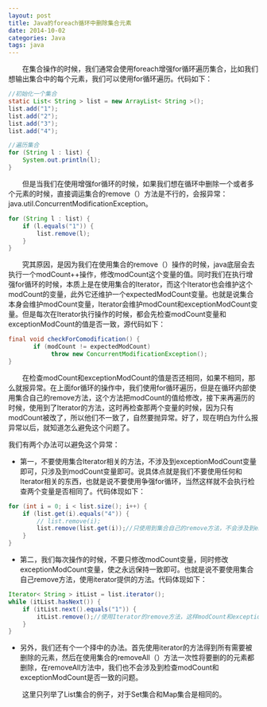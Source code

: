 ```yaml
---
layout: post
title: Java的foreach循环中删除集合元素
date: 2014-10-02
categories: Java
tags: java
---
```


　　在集合操作的时候，我们通常会使用foreach增强for循环遍历集合，比如我们想输出集合中的每个元素，我们可以使用for循环遍历。代码如下：

```java
​//初始化一个集合
static List< String > list = new ArrayList< String >();
list.add("1");
list.add("2");
list.add("3");
list.add("4");

​//遍历集合
for (String l : list) {
	System.out.println(l);
}
```

　　但是当我们在使用增强for循环的时候，如果我们想在循环中删除一个或者多个元素的时候，直接调运集合的remove（）方法是不行的，会报异常：java.util.ConcurrentModificationException。

```java
for (String l : list) {
	if (l.equals("1")) {
		list.remove(l);
	}
}
```

　　究其原因，是因为我们在使用集合的remove（）操作的时候，java底层会去执行一个modCount++操作，修改modCount这个变量的值。同时我们在执行增强for循环的时候，本质上是在使用集合的Iterator，而这个Iterator也会维护这个modCount的变量，此外它还维护一个expectedModCount变量。也就是说集合本身会维护modCount变量，Iterator会维护modCount和exceptionModCount变量。但是每次在Iterator执行操作的时候，都会先检查modCount变量和exceptionModCount的值是否一致，源代码如下：

```java
final void checkForComodification() {
       if (modCount != expectedModCount)
            throw new ConcurrentModificationException();
}
```

　　在检查modCount和exceptionModCount的值是否还相同，如果不相同，那么就报异常。在上面for循环的操作中，我们使用for循环遍历，但是在循环内部使用集合自己的remove方法，这个方法把modCount的值给修改，接下来再遍历的时候，使用到了Iterator的方法，这时再检查那两个变量的时候，因为只有modCount被改了，所以他们不一致了，自然要抛异常。好了，现在明白为什么报异常以后，就知道怎么避免这个问题了。

我们有两个办法可以避免这个异常：

- 第一，不要使用集合Iterator相关的方法，不涉及到exceptionModCount变量即可，只涉及到modCount变量即可。说具体点就是我们不要使用任何和Iterator相关的东西，也就是说不要使用争强for循环，当然这样就不会执行检查两个变量是否相同了。代码体现如下：

```java
for (int i = 0; i < list.size(); i++) {
	if (list.get(i).equals("4")) {
		// list.remove(i);
		list.remove(list.get(i));//只使用到集合自己的remove方法，不会涉及到exceptionModCount
	}
}
```

- 第二，我们每次操作的时候，不要只修改modCount变量，同时修改exceptionModCount变量，使之永远保持一致即可。也就是说不要使用集合自己remove方法，使用iterator提供的方法。代码体现如下：

```java
Iterator< String > itList = list.iterator();
while (itList.hasNext()) {
	if (itList.next().equals("1")) {
		itList.remove();//使用Iterator的remove方法，这样modCount和exceptionModCount永远是一致的
	}
}
```

- 另外，我们还有个一个择中的办法。首先使用iterator的方法得到所有需要被删除的元素，然后在使用集合的removeAll（）方法一次性将要删的的元素都删除，在removeAll方法中，我们也不会涉及到检查modCount和exceptionModCount是否一致的问题。

　　这里只列举了List集合的例子，对于Set集合和Map集合是相同的。

​
